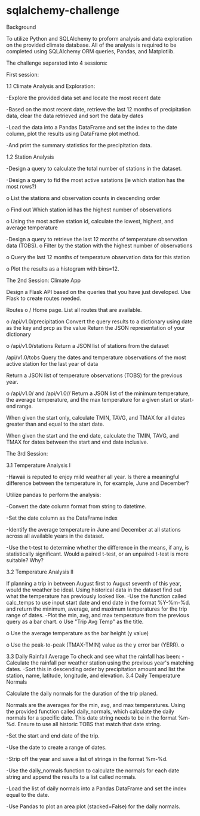 # sqlalchemy-challenge

Background

To utilize Python and SQLAlchemy to proform analysis and data exploration on the provided climate database. All of the analysis is required to be completed using SQLAlchemy ORM queries, Pandas, and Matplotlib.

The challenge separated into 4 sessions:

First session:

1.1 Climate Analysis and Exploration:

-Explore the provided data set and locate the most recent date

-Based on the most recent date, retrieve the last 12 months of precipitation data, clear the data retrieved and sort the data by dates

-Load the data into a Pandas DataFrame and set the index to the date column, plot the results using DataFrame plot method. 


-And print the summary statistics for the precipitation data.


1.2 Station Analysis

-Design a query to calculate the total number of stations in the dataset.

-Design a query to fid the most active satations (ie which station has the most rows?)

o List the stations and observation counts in descending order
       
o Find out Which station id has the highest number of observations

o Using the most active station id, calculate the lowest, highest, and average temperature

-Design a query to retrieve the last 12 months of temperature observation data (TOBS).
o Filter by the station with the highest number of observations

o Query the last 12 months of temperature observation data for this station

o Plot the results as a histogram with bins=12.


The 2nd Session: Climate App


Design a Flask API based on the queries that you have just developed.
Use Flask to create routes needed.

Routes
o /
Home page.
List all routes that are available.

o /api/v1.0/precipitation
Convert the query results to a dictionary using date as the key and prcp as the value
Return the JSON representation of your dictionary

o /api/v1.0/stations
Return a JSON list of stations from the dataset

/api/v1.0/tobs
Query the dates and temperature observations of the most active station for the last year of data

Return a JSON list of temperature observations (TOBS) for the previous year.

o /api/v1.0/<start> and /api/v1.0/<start>/<end>
Return a JSON list of the minimum temperature, the average temperature, and the max temperature for a given start or start-end range.

When given the start only, calculate TMIN, TAVG, and TMAX for all dates greater than and equal to the start date.

When given the start and the end date, calculate the TMIN, TAVG, and TMAX for dates between the start and end date inclusive.

       
The 3rd Session:
       
       
3.1 Temperature Analysis I

-Hawaii is reputed to enjoy mild weather all year. Is there a meaningful difference between the temperature in, for example, June and December?

Utilize pandas to perform the analysis:

-Convert the date column format from string to datetime.

-Set the date column as the DataFrame index

-Identify the average temperature in June and December at all stations across all available years in the dataset. 

-Use the t-test to determine whether the difference in the means, if any, is statistically significant. Would a paired t-test, or an unpaired t-test is more suitable? Why?

3.2 Temperature Analysis II

If planning a trip in between August first to August seventh of this year, would the weather be ideal. Using historical data in the dataset find out what the temperature has previously looked like.
-Use the function called calc_temps to use input start date and end date in the format %Y-%m-%d. and return the minimum, average, and maximum temperatures for the trip  range of dates.
-Plot the min, avg, and max temperature from the previous query as a bar chart.
o Use "Trip Avg Temp" as the title.

o Use the average temperature as the bar height (y value)


o Use the peak-to-peak (TMAX-TMIN) value as the y error bar (YERR).
o 

3.3 Daily Rainfall Average
To check and see what the rainfall has been:
-Calculate the rainfall per weather station using the previous year's matching dates.
-Sort this in descending order by precipitation amount and list the station, name, latitude, longitude, and elevation.
3.4 Daily Temperature Normals

Calculate the daily normals for the duration of the trip planed. 

Normals are the averages for the min, avg, and max temperatures. Using the provided function called daily_normals, which calculate the daily normals for a specific date. This date string needs to be in the format %m-%d. Ensure to use all historic TOBS that match that date string.

-Set the start and end date of the trip.

-Use the date to create a range of dates.

-Strip off the year and save a list of strings in the format %m-%d.

-Use the daily_normals function to calculate the normals for each date string and append the results to a list called normals.

-Load the list of daily normals into a Pandas DataFrame and set the index equal to the date.

-Use Pandas to plot an area plot (stacked=False) for the daily normals.

